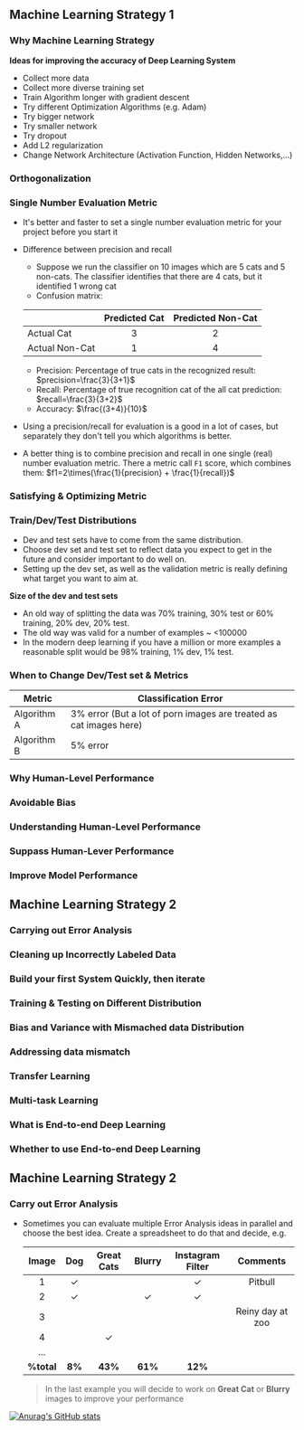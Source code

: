 ## Machine Learning Strategy 1
### Why Machine Learning Strategy
**Ideas for improving the accuracy of Deep Learning System**
- Collect more data
- Collect more diverse training set
- Train Algorithm longer with gradient descent
- Try different Optimization Algorithms (e.g. Adam)
- Try bigger network
- Try smaller network
- Try dropout
- Add L2 regularization
- Change Network Architecture (Activation Function, Hidden Networks,...)

### Orthogonalization

### Single Number Evaluation Metric
- It's better and faster to set a single number evaluation metric for your project before you start it
- Difference between precision and recall
    - Suppose we run the classifier on 10 images which are 5 cats and 5 non-cats. The classifier identifies that there are 4 cats, but it identified 1 wrong cat
    - Confusion matrix:

    ||Predicted Cat|Predicted Non-Cat|
    |-|:-:|:-:|
    |Actual Cat|3|2|
    |Actual Non-Cat|1|4|

    - Precision: Percentage of true cats in the recognized result: $precision=\frac{3}{3+1}$
    - Recall: Percentage of true recognition cat of the all cat prediction: $recall=\frac{3}{3+2}$
    - Accuracy: $\frac{(3+4)}{10}$

- Using a precision/recall for evaluation is a good in a lot of cases, but separately they don't tell you which algorithms is better.
- A better thing is to combine precision and recall in one single (real) number evaluation metric. There a metric call `F1` score, which combines them: $f1=2\times(\frac{1}{precision} + \frac{1}{recall})$

### Satisfying & Optimizing Metric

### Train/Dev/Test Distributions
- Dev and test sets have to come from the same distribution.
- Choose dev set and test set to reflect data you expect to get in the future and consider important to do well on.
- Setting up the dev set, as well as the validation metric is really defining what target you want to aim at.

**Size of the dev and test sets**
- An old way of splitting the data was 70% training, 30% test or 60% training, 20% dev, 20% test.
- The old way was valid for a number of examples ~ <100000
- In the modern deep learning if you have a million or more examples a reasonable split would be 98% training, 1% dev, 1% test.

### When to Change Dev/Test set & Metrics

|Metric|Classification Error|
|-|-|
|Algorithm A|3% error (But a lot of porn images are treated as cat images here)|
|Algorithm B|5% error|

### Why Human-Level Performance

### Avoidable Bias

### Understanding Human-Level Performance

### Suppass Human-Lever Performance

### Improve Model Performance

## Machine Learning Strategy 2
### Carrying out Error Analysis

### Cleaning up Incorrectly Labeled Data

### Build your first System Quickly, then iterate

### Training & Testing on Different Distribution

### Bias and Variance with Mismached data Distribution

### Addressing data mismatch

### Transfer Learning

### Multi-task Learning

### What is End-to-end Deep Learning

### Whether to use End-to-end Deep Learning


## Machine Learning Strategy 2

### Carry out Error Analysis

- Sometimes you can evaluate multiple Error Analysis ideas in parallel and choose the best idea. Create a spreadsheet to do that and decide, e.g.

    |Image|Dog|Great Cats|Blurry|Instagram Filter|Comments|
    |:-:|:-:|:-:|:-:|:-:|:-:|
    |1|&check;|||&check;|Pitbull|
    |2|&check;||&check;|&check;||
    |3|||||Reiny day at zoo|
    |4||&check;||||
    |...|
    |**%total**|**8%**|**43%**|**61%**|**12%**|

    > In the last example you will decide to work on **Great Cat** or **Blurry** images to improve your performance

[![Anurag's GitHub stats](https://GitHub-readme-stats.vercel.app/api?username=dtruong46me)](https://GitHub.com/dtruong46me/deep-learning-specialization) 